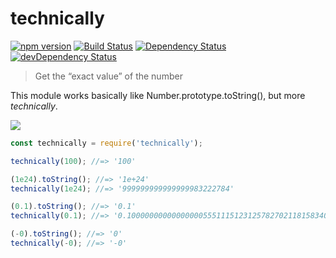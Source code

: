 technically
===========

[![npm version][npm-image]][npm-url]
[![Build Status][travis-image]][travis-url]
[![Dependency Status][david-image]][david-url]
[![devDependency Status][david-dev-image]][david-dev-url]

[npm-image]: https://img.shields.io/npm/v/technically.svg
[npm-url]: https://www.npmjs.com/package/technically
[travis-image]: https://travis-ci.org/hakatashi/technically.svg?branch=master
[travis-url]: https://travis-ci.org/hakatashi/technically
[david-image]: https://david-dm.org/hakatashi/technically.svg
[david-url]: https://david-dm.org/hakatashi/technically
[david-dev-image]: https://david-dm.org/hakatashi/technically/dev-status.svg
[david-dev-url]: https://david-dm.org/hakatashi/technically#info=devDependencies

> Get the “exact value” of the number

This module works basically like Number.prototype.toString(), but more *technically*.

![](http://imgs.xkcd.com/comics/technically.png)

```js
const technically = require('technically');

technically(100); //=> '100'

(1e24).toString(); //=> '1e+24'
technically(1e24); //=> '999999999999999983222784'

(0.1).toString(); //=> '0.1'
technically(0.1); //=> '0.1000000000000000055511151231257827021181583404541015625'

(-0).toString(); //=> '0'
technically(-0); //=> '-0'
```
